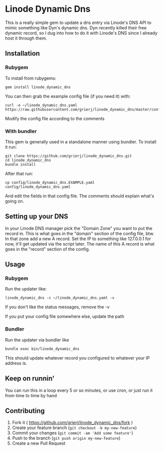 # Linode Dynamic Dns

This is a really simple gem to update a dns entry via Linode's DNS API to mimic something like Dyn's dynamic dns.  Dyn recently killed their free dynamic record, so I dug into how to do it with Linode's DNS since I already host it through them.

## Installation

### Rubygem

To install from rubygems:

    gem install linode_dynamic_dns

You can then grab the example config file (if you need it) with:

    curl -o ~/linode_dynamic_dns.yaml https://raw.githubusercontent.com/grierj/linode_dynamic_dns/master/config/linode_dynamic_dns.EXAMPLE.yaml

Modify the config file according to the comments

### With bundler

This gem is generally used in a standalone manner using bundler.  To install it run:

    git clone https://github.com/grierj/linode_dynamic_dns.git
    cd linode_dynamic_dns
    bundle install
    
After that run:

    cp config/linode_dynamic_dns.EXAMPLE.yaml config/linode_dynamic_dns.yaml
    
And edit the fields in that config file.  The comments should explain what's going on.

## Setting up your DNS

In your Linode DNS manager pick the "Domain Zone" you want to put the record in.  This is what goes in the "domain" section of the config file, btw.  In that zone add a new A record.  Set the IP to something like 127.0.0.1 for now, it'll get updated via the script later.  The name of this A record is what goes in the "record" section of the config.

## Usage

### Rubygem

Run the updater like:

    linode_dynamic_dns -c ~/linode_dynamic_dns.yaml -v

If you don't like the status messages, remove the -v

If you put your config file somewhere else, update the path

### Bundler

Run the updater via bundler like

    bundle exec bin/linode_dynamic_dns
    
This should update whatever record you configured to whatever your IP address is.

## Keep on runnin'

You can run this in a loop every 5 or so minutes, or use cron, or just run it from time to time by hand

## Contributing

1. Fork it ( https://github.com/grierj/linode_dynamic_dns/fork )
2. Create your feature branch (`git checkout -b my-new-feature`)
3. Commit your changes (`git commit -am 'Add some feature'`)
4. Push to the branch (`git push origin my-new-feature`)
5. Create a new Pull Request
